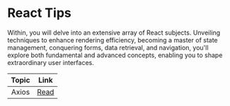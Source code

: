 # React Tips

Within, you will delve into an extensive array of React subjects. Unveiling techniques to enhance rendering efficiency, becoming a master of state management, conquering forms, data retrieval, and navigation, you'll explore both fundamental and advanced concepts, enabling you to shape extraordinary user interfaces.

| Topic |        Link         |
| :---: | :-----------------: |
| Axios | [Read](/doc/axios/) |
